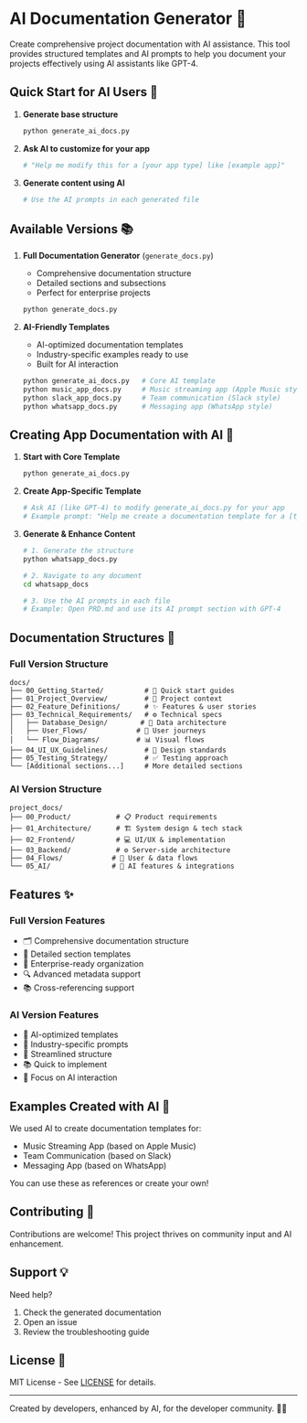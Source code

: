 # AI Documentation Generator 🤖

Create comprehensive project documentation with AI assistance. This tool provides structured templates and AI prompts to help you document your projects effectively using AI assistants like GPT-4.

## Quick Start for AI Users 🚀

1. **Generate base structure**
   ```bash
   python generate_ai_docs.py
   ```

2. **Ask AI to customize for your app**
   ```bash
   # "Help me modify this for a [your app type] like [example app]"
   ```

3. **Generate content using AI**
   ```bash
   # Use the AI prompts in each generated file
   ```

## Available Versions 📚

1. **Full Documentation Generator** (`generate_docs.py`)
   - Comprehensive documentation structure
   - Detailed sections and subsections
   - Perfect for enterprise projects
   ```bash
   python generate_docs.py
   ```

2. **AI-Friendly Templates**
   - AI-optimized documentation templates
   - Industry-specific examples ready to use
   - Built for AI interaction
   ```bash
   python generate_ai_docs.py   # Core AI template
   python music_app_docs.py     # Music streaming app (Apple Music style)
   python slack_app_docs.py     # Team communication (Slack style)
   python whatsapp_docs.py      # Messaging app (WhatsApp style)
   ```

## Creating App Documentation with AI 🎯

1. **Start with Core Template**
   ```bash
   python generate_ai_docs.py
   ```

2. **Create App-Specific Template**
   ```bash
   # Ask AI (like GPT-4) to modify generate_ai_docs.py for your app
   # Example prompt: "Help me create a documentation template for a [type] app like [example]"
   ```

3. **Generate & Enhance Content**
   ```bash
   # 1. Generate the structure
   python whatsapp_docs.py

   # 2. Navigate to any document
   cd whatsapp_docs

   # 3. Use the AI prompts in each file
   # Example: Open PRD.md and use its AI prompt section with GPT-4
   ```

## Documentation Structures 📁

### Full Version Structure
```text
docs/
├── 00_Getting_Started/          # 🚀 Quick start guides
├── 01_Project_Overview/         # 📌 Project context
├── 02_Feature_Definitions/      # ✨ Features & user stories
├── 03_Technical_Requirements/   # ⚙️ Technical specs
│   ├── Database_Design/        # 💾 Data architecture
│   ├── User_Flows/            # 🔄 User journeys
│   └── Flow_Diagrams/         # 📊 Visual flows
├── 04_UI_UX_Guidelines/         # 🎨 Design standards
├── 05_Testing_Strategy/         # ✅ Testing approach
└── [Additional sections...]     # More detailed sections
```

### AI Version Structure
```text
project_docs/
├── 00_Product/           # 📋 Product requirements
├── 01_Architecture/      # 🏗️ System design & tech stack
├── 02_Frontend/          # 💻 UI/UX & implementation
├── 03_Backend/           # ⚙️ Server-side architecture
├── 04_Flows/            # 🔄 User & data flows
└── 05_AI/               # 🤖 AI features & integrations
```

## Features ✨

### Full Version Features
- 🗂️ Comprehensive documentation structure
- 📝 Detailed section templates
- 🎯 Enterprise-ready organization
- 🔍 Advanced metadata support
- 📚 Cross-referencing support

### AI Version Features
- 🎯 AI-optimized templates
- 📝 Industry-specific prompts
- 🔄 Streamlined structure
- 📚 Quick to implement
- 🤖 Focus on AI interaction

## Examples Created with AI 🎯

We used AI to create documentation templates for:
- Music Streaming App (based on Apple Music)
- Team Communication (based on Slack)
- Messaging App (based on WhatsApp)

You can use these as references or create your own!

## Contributing 🌟

Contributions are welcome! This project thrives on community input and AI enhancement.

## Support 💡

Need help?
1. Check the generated documentation
2. Open an issue
3. Review the troubleshooting guide

## License 📄

MIT License - See [LICENSE](LICENSE) for details.

---

Created by developers, enhanced by AI, for the developer community. 🤖✨
